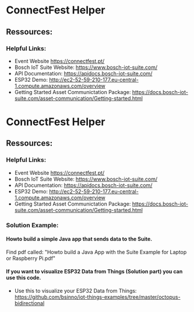 # ConnectFest Helper

## Ressources:

### Helpful Links:
- Event Website https://connectfest.pt/ 
- Bosch IoT Suite Website: https://www.bosch-iot-suite.com/
- API Documentation: https://apidocs.bosch-iot-suite.com/
- ESP32 Demo: http://ec2-52-59-210-177.eu-central-1.compute.amazonaws.com/overview
- Getting Started Asset Communictation Package: https://docs.bosch-iot-suite.com/asset-communication/Getting-started.html

# ConnectFest Helper

## Ressources:

### Helpful Links:
- Event Website https://connectfest.pt/ 
- Bosch IoT Suite Website: https://www.bosch-iot-suite.com/
- API Documentation: https://apidocs.bosch-iot-suite.com/
- ESP32 Demo: http://ec2-52-59-210-177.eu-central-1.compute.amazonaws.com/overview
- Getting Started Asset Communictation Package: https://docs.bosch-iot-suite.com/asset-communication/Getting-started.html

### Solution Example:

#### Howto build a simple Java app that sends data to the Suite.

Find pdf called:
"Howto build a Java App with the Suite Example for Laptop or Raspberry Pi.pdf"

#### If you want to visualize ESP32 Data from Things (Solution part) you can use this code.
- Use this to visualize your ESP32 Data from Things: https://github.com/bsinno/iot-things-examples/tree/master/octopus-bidirectional




